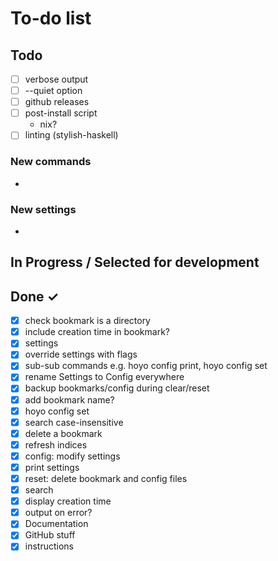 # To-do list

## Todo

- [ ] verbose output
- [ ] --quiet option
- [ ] github releases
- [ ] post-install script
    - nix?
- [ ] linting (stylish-haskell)

### New commands

-

### New settings

-

## In Progress / Selected for development


## Done ✓

- [x] check bookmark is a directory
- [x] include creation time in bookmark?
- [x] settings
- [x] override settings with flags
- [x] sub-sub commands e.g. hoyo config print, hoyo config set
- [x] rename Settings to Config everywhere
- [x] backup bookmarks/config during clear/reset
- [x] add bookmark name?
- [x] hoyo config set
- [x] search case-insensitive
- [x] delete a bookmark
- [x] refresh indices
- [x] config: modify settings
- [x] print settings
- [x] reset: delete bookmark and config files
- [x] search
- [x] display creation time
- [x] output on error?
- [x] Documentation
- [x] GitHub stuff
- [x] instructions
